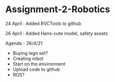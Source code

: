# Assignment-2-Robotics

24 April : Added RVCTools to github

26 April : Added Hans-cute model, safety assets


Agenda - 26/4/21
 - Buying lego set?
 - Creating robot
 - Start on the environment
 - Upload code to github
 - ROS?
